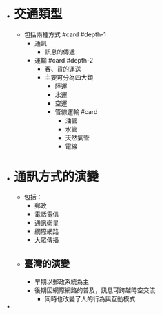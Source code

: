 - # 交通類型
	- 包括兩種方式 #card #depth-1
		- 通訊
			- 訊息的傳遞
		- 運輸 #card #depth-2
			- 客、貨的運送
			- 主要可分為四大類
				- 陸運
				- 水運
				- 空運
				- 管線運輸 #card
					- 油管
					- 水管
					- 天然氣管
					- 電線
- # 通訊方式的演變
	- 包括：
		- 郵政
		- 電話電信
		- 通訊衛星
		- 網際網路
		- 大眾傳播
	- ## 臺灣的演變
		- 早期以郵政系統為主
		- 後期因網際網路的普及，訊息可跨越時空交流
			- 同時也改變了人的行為與互動模式
-